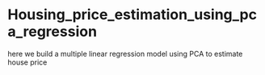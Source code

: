 # Housing_price_estimation_using_pca_regression
here we build  a multiple linear regression model using PCA to estimate house price
